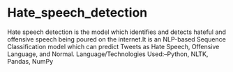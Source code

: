 # Hate_speech_detection
Hate speech detection is the model which identifies and detects hateful and offensive speech being poured on the internet.It is an NLP-based Sequence Classification model which can predict Tweets as Hate Speech, Offensive Language, and Normal. Language/Technologies Used:–Python, NLTK, Pandas, NumPy
